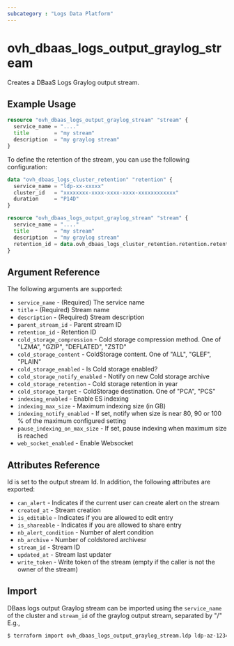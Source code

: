 ```yaml
---
subcategory : "Logs Data Platform"
---
```


# ovh_dbaas_logs_output_graylog_stream

Creates a DBaaS Logs Graylog output stream.

## Example Usage

```terraform
resource "ovh_dbaas_logs_output_graylog_stream" "stream" {
  service_name = "...."
  title        = "my stream"
  description  = "my graylog stream"
}
```

To define the retention of the stream, you can use the following configuration:

```terraform
data "ovh_dbaas_logs_cluster_retention" "retention" {
  service_name = "ldp-xx-xxxxx"
  cluster_id   = "xxxxxxxx-xxxx-xxxx-xxxx-xxxxxxxxxxxx"
  duration     = "P14D"
}

resource "ovh_dbaas_logs_output_graylog_stream" "stream" {
  service_name = "...."
  title        = "my stream"
  description  = "my graylog stream"
  retention_id = data.ovh_dbaas_logs_cluster_retention.retention.retention_id
}
```

## Argument Reference

The following arguments are supported:
* `service_name` - (Required) The service name
* `title` - (Required) Stream name
* `description` - (Required) Stream description
* `parent_stream_id` - Parent stream ID
* `retention_id` - Retention ID
* `cold_storage_compression` - Cold storage compression method. One of "LZMA", "GZIP", "DEFLATED", "ZSTD"
* `cold_storage_content` - ColdStorage content. One of "ALL", "GLEF", "PLAIN"
* `cold_storage_enabled` - Is Cold storage enabled?
* `cold_storage_notify_enabled` - Notify on new Cold storage archive
* `cold_storage_retention` - Cold storage retention in year
* `cold_storage_target` - ColdStorage destination. One of "PCA", "PCS"
* `indexing_enabled` - Enable ES indexing
* `indexing_max_size` - Maximum indexing size (in GB)
* `indexing_notify_enabled` - If set, notify when size is near 80, 90 or 100 % of the maximum configured setting
* `pause_indexing_on_max_size` - If set, pause indexing when maximum size is reached
* `web_socket_enabled` - Enable Websocket

## Attributes Reference

Id is set to the output stream Id. In addition, the following attributes are exported:

* `can_alert` - Indicates if the current user can create alert on the stream
* `created_at` - Stream creation
* `is_editable` - Indicates if you are allowed to edit entry
* `is_shareable` - Indicates if you are allowed to share entry
* `nb_alert_condition` - Number of alert condition
* `nb_archive` - Number of coldstored archivesr
* `stream_id` - Stream ID
* `updated_at` - Stream last updater
* `write_token` - Write token of the stream (empty if the caller is not the owner of the stream)

## Import

DBaas logs output Graylog stream can be imported using the `service_name` of the cluster and `stream_id` of the graylog output stream, separated by "/" E.g.,

```bash
$ terraform import ovh_dbaas_logs_output_graylog_stream.ldp ldp-az-12345/9d2f9cf8-9f92-1337-c0f3-48a0213d2c6f
```
